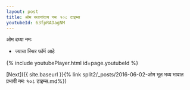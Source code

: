 ```yaml
---
layout: post
title: ओम स्थानांदाय नमः १०८ टाइम्स
youtubeId: 63fpRADagNM
---
```

 
 
 ओम दग्र्या नमः  
 
 -  ज्याचा स्थिर फॉर्म आहे 
 
  
 
  
 
 
 
 
 
 


{% include youtubePlayer.html id=page.youtubeId %}
 
[Next]({{ site.baseurl }}{% link  split2/_posts/2016-06-02-ओम भूत भव्य भावात प्रभावी नमः १०८ टाइम्स.md%})
 

